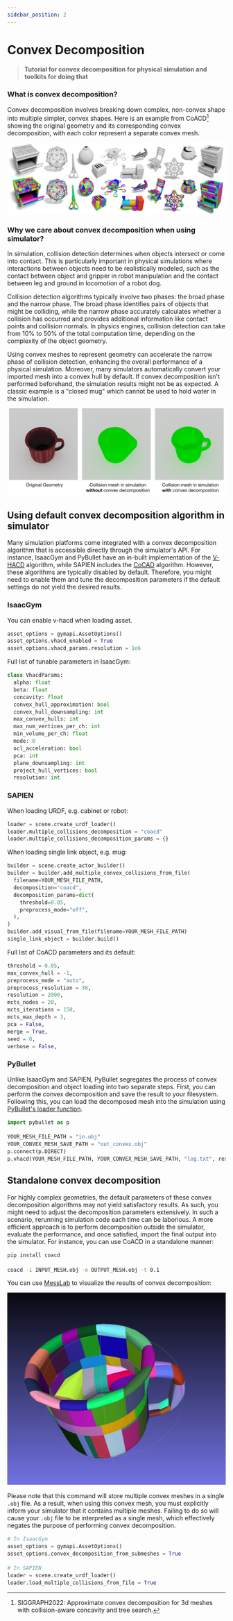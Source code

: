 ```yaml
---
sidebar_position: 2
---
```


# Convex Decomposition

> **Tutorial for convex decomposition for physical simulation and toolkits for doing that**

### What is convex decomposition?

Convex decomposition involves breaking down complex, non-convex shape into multiple simpler, convex shapes.
Here is an example from CoACD[^1]  showing the original geometry and its corresponding convex decomposition, with each
color represent a
separate convex mesh.

![coacd](imgs/convex_example.png)

### Why we care about convex decomposition when using simulator?

In simulation, collision detection determines when objects intersect or come into contact.
This is particularly important in physical simulations where interactions
between objects need to be realistically modeled, such as the contact between object and gripper in robot manipulation
and the contact between leg and ground in locomotion of a robot dog.

Collision detection algorithms typically involve two phases: the broad phase and the narrow phase. The broad phase
identifies pairs of objects that might be colliding, while the narrow phase accurately calculates whether a collision
has occurred and provides additional information like contact points and collision normals. In physics engines,
collision detection can take from 10% to 50% of the total computation time, depending on the
complexity of the object geometry.

Using convex meshes to represent geometry can accelerate the narrow phase of collision detection, enhancing
the overall performance of a physical simulation. Moreover, many simulators automatically convert your imported mesh
into a convex hull by default. If convex decomposition isn't performed beforehand, the simulation results might not be
as expected. A classic example is a "closed mug" which cannot be used to hold water in the simulation.

![mug example](imgs/mug_collision.svg)

## Using default convex decomposition algorithm in simulator

Many simulation platforms come integrated with a convex decomposition algorithm that is accessible directly through the
simulator's API. For instance, IsaacGym and PyBullet have an in-built implementation of
the [V-HACD](https://github.com/kmammou/v-hacd) algorithm, while
SAPIEN includes the [CoCAD](https://github.com/SarahWeiii/CoACD) algorithm. However, these algorithms are typically
disabled by default. Therefore, you might need to enable them and tune the decomposition parameters if the default
settings do not yield the desired results.

### IsaacGym

You can enable v-hacd when loading asset.

```python
asset_options = gymapi.AssetOptions()
asset_options.vhacd_enabled = True
asset_options.vhacd_params.resolution = 1e6
```

Full list of tunable parameters in IsaacGym:

```python
class VhacdParams:
  alpha: float
  beta: float
  concavity: float
  convex_hull_approximation: bool
  convex_hull_downsampling: int
  max_convex_hulls: int
  max_num_vertices_per_ch: int
  min_volume_per_ch: float
  mode: 0
  ocl_acceleration: bool
  pca: int
  plane_downsampling: int
  project_hull_vertices: bool
  resolution: int
```

### SAPIEN

When loading URDF, e.g. cabinet or robot:

```python
loader = scene.create_urdf_loader()
loader.multiple_collisions_decomposition = "coacd"
loader.multiple_collisions_decomposition_params = {}
```

When loading single link object, e.g. mug:

```python
builder = scene.create_actor_builder()
builder = builder.add_multiple_convex_collisions_from_file(
  filename=YOUR_MESH_FILE_PATH,
  decomposition="coacd",
  decomposition_params=dict(
    threshold=0.05,
    preprocess_mode="off",
  ),
)
builder.add_visual_from_file(filename=YOUR_MESH_FILE_PATH)
single_link_object = builder.build()
```

Full list of CoACD parameters and its default:

```python
threshold = 0.05,
max_convex_hull = -1,
preprocess_mode = "auto",
preprocess_resolution = 30,
resolution = 2000,
mcts_nodes = 20,
mcts_iterations = 150,
mcts_max_depth = 3,
pca = False,
merge = True,
seed = 0,
verbose = False,
```

### PyBullet

Unlike IsaacGym and SAPIEN, PyBullet segregates the process of convex decomposition and object loading into two separate
steps. First, you can perform the convex decomposition and save the result to your filesystem. Following this, you
can load the decomposed mesh into the simulation using [PyBullet's loader function](../3_snippets/pybullet/loading.md).

```python
import pybullet as p

YOUR_MESH_FILE_PATH = "in.obj"
YOUR_CONVEX_MESH_SAVE_PATH = "out_convex.obj"
p.connect(p.DIRECT)
p.vhacd(YOUR_MESH_FILE_PATH, YOUR_CONVEX_MESH_SAVE_PATH, "log.txt", resolution=1e6)
```

## Standalone convex decomposition

For highly complex geometries, the default parameters of these convex decomposition algorithms may not yield
satisfactory results. As such, you might need to adjust the decomposition parameters extensively. In such a scenario,
rerunning simulation code each time can be laborious. A more efficient approach is to perform decomposition outside the
simulator, evaluate the performance, and once satisfied, import the final output into the simulator. 
For instance, you can use CoACD in a standalone manner:

```bash
pip install coacd

coacd -i INPUT_MESH.obj -o OUTPUT_MESH.obj -t 0.1
```
You can use [MessLab](https://www.meshlab.net/) to visualize the results of convex decomposition:

![meshlab_convex](imgs/meshlab_convex.png)

Please note that this command will store multiple convex meshes in a single `.obj` file. As a result, when using this
convex mesh, you must explicitly inform your simulator that it contains multiple meshes. Failing to do so will cause
your `.obj` file to be interpreted as a single mesh, which effectively negates the purpose of performing convex
decomposition. 

```python
# In IsaacGym
asset_options = gymapi.AssetOptions()
asset_options.convex_decomposition_from_submeshes = True

# In SAPIEN
loader = scene.create_urdf_loader()
loader.load_multiple_collisions_from_file = True

```

[^1]: SIGGRAPH2022: Approximate convex decomposition for 3d meshes with collision-aware concavity and tree search.
